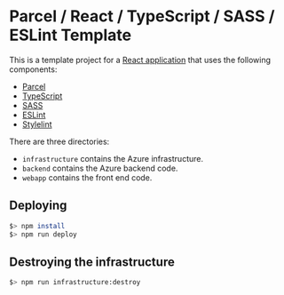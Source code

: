 # Parcel / React / TypeScript / SASS / ESLint Template

This is a template project for a [React application](https://reactjs.org) that uses the following components:

* [Parcel](https://parceljs.org)
* [TypeScript](https://www.typescriptlang.org/)
* [SASS](https://sass-lang.com/dart-sass)
* [ESLint](https://eslint.org/)
* [Stylelint](https://stylelint.io/)

There are three directories:

* `infrastructure` contains the Azure infrastructure.
* `backend` contains the Azure backend code.
* `webapp` contains the front end code.

## Deploying

```bash
$> npm install
$> npm run deploy
```

## Destroying the infrastructure

```bash
$> npm run infrastructure:destroy
```
